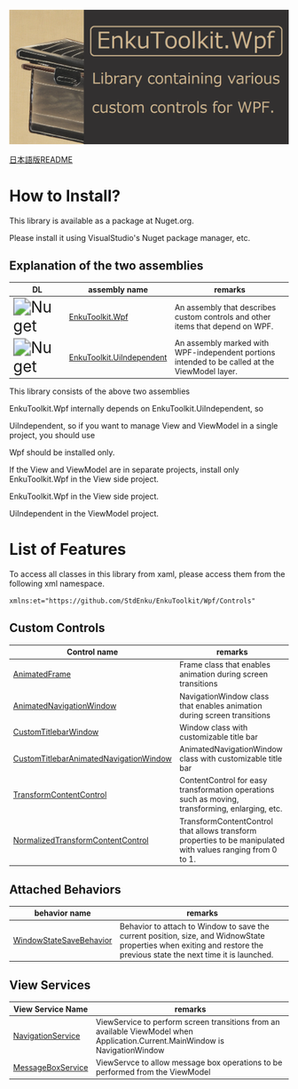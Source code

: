 ![logo](./docs/imgs/logo.png)

[日本語版README](./README-jp.md)

# How to Install?

This library is available as a package at Nuget.org.

Please install it using VisualStudio's Nuget package manager, etc.



## Explanation of the two assemblies

| DL                                                           | assembly name                                                | remarks                                                      |
| ------------------------------------------------------------ | ------------------------------------------------------------ | ------------------------------------------------------------ |
| <img src="https://img.shields.io/nuget/dt/EnkuToolkit.Wpf?color=indigo&logo=Nuget&style=plastic" alt="Nuget" style="zoom:200%;" /> | [EnkuToolkit.Wpf](https://www.nuget.org/packages/EnkuToolkit.Wpf/) | An assembly that describes custom controls and other items that depend on WPF. |
| <img src="https://img.shields.io/nuget/dt/EnkuToolkit.UiIndependent?color=indigo&logo=Nuget&style=plastic" alt="Nuget" style="zoom:200%;" /> | [EnkuToolkit.UiIndependent](https://www.nuget.org/packages/EnkuToolkit.UiIndependent/) | An assembly marked with WPF-independent portions intended to be called at the ViewModel layer. |

This library consists of the above two assemblies

EnkuToolkit.Wpf internally depends on EnkuToolkit.UiIndependent, so

UiIndependent, so if you want to manage View and ViewModel in a single project, you should use

Wpf should be installed only.

If the View and ViewModel are in separate projects, install only EnkuToolkit.Wpf in the View side project.

EnkuToolkit.Wpf in the View side project.

UiIndependent in the ViewModel project.



# List of Features

To access all classes in this library from xaml, please access them from the following xml namespace.

```xaml
xmlns:et="https://github.com/StdEnku/EnkuToolkit/Wpf/Controls"
```



## Custom Controls

| Control name                                                 | remarks                                                      |
| ------------------------------------------------------------ | ------------------------------------------------------------ |
| [AnimatedFrame](./docs/AnimatedFrame-en.md)                  | Frame class that enables animation during screen transitions |
| [AnimatedNavigationWindow](./docs/AnimatedNavigationWindow-en.md) | NavigationWindow class that enables animation during screen transitions |
| [CustomTitlebarWindow](./docs/CustomTitlebarWindow-en.md)    | Window class with customizable title bar                     |
| [CustomTitlebarAnimatedNavigationWindow](./docs/CustomTitlebarAnimatedNavigationWindow-en.md) | AnimatedNavigationWindow class with customizable title bar   |
| [TransformContentControl](./docs/TransformContentControl-en.md) | ContentControl for easy transformation operations such as moving, transforming, enlarging, etc. |
| [NormalizedTransformContentControl](./docs/NormalizedTransformContentControl-en.md) | TransformContentControl that allows transform properties to be manipulated with values ranging from 0 to 1. |



## Attached Behaviors

| behavior name                                                | remarks                                                      |
| ------------------------------------------------------------ | ------------------------------------------------------------ |
| [WindowStateSaveBehavior](./docs/WindowStateSaveBehavior-en.md) | Behavior to attach to Window to save the current position, size, and WidnowState properties when exiting and restore the previous state the next time it is launched. |



## View Services

| View Service Name                                   | remarks                                                      |
| --------------------------------------------------- | ------------------------------------------------------------ |
| [NavigationService](./docs/NavigationService-en.md) | ViewService to perform screen transitions from an available ViewModel when Application.Current.MainWindow is NavigationWindow |
| [MessageBoxService](./docs/MessageBoxService-en.md) | ViewServce to allow message box operations to be performed from the ViewModel |
